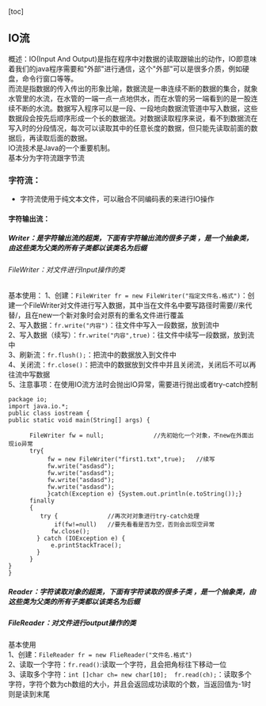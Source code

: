 [toc]  
## IO流  
概述：IO(Input And Output)是指在程序中对数据的读取跟输出的动作，IO即意味着我们的java程序需要和"外部"进行通信，这个"外部"可以是很多介质，例如硬盘，命令行窗口等等。  
而流是指数据的传入传出的形象比喻，数据流是一串连续不断的数据的集合，就象水管里的水流，在水管的一端一点一点地供水，而在水管的另一端看到的是一股连续不断的水流。数据写入程序可以是一段、一段地向数据流管道中写入数据，这些数据段会按先后顺序形成一个长的数据流。对数据读取程序来说，看不到数据流在写入时的分段情况，每次可以读取其中的任意长度的数据，但只能先读取前面的数据后，再读取后面的数据。  
IO流技术是Java的一个重要机制。   
基本分为字符流跟字节流  

### 字符流：  
* 字符流使用于纯文本文件，可以融合不同编码表的来进行IO操作  
#### 字符输出流：
##### Writer：是字符输出流的超类，下面有字符输出流的很多子类 ，是一个抽象类，由这些类为父类的所有子类都以该类名为后缀  
###### FileWriter：对文件进行Input操作的类  
基本使用： 
1、创建：`FileWriter fr = new FileWriter("指定文件名.格式")`：创建一个FileWriter对文件进行写入数据，其中当在文件名中要写路径时需要//来代替/，且在new一个新对象时会对原有的重名文件进行覆盖    
2、写入数据：`fr.write("内容")`：往文件中写入一段数据，放到流中  
2、写入数据（续写）：`fr.write("内容",true)`：往文件中续写一段数据，放到流中  
3、刷新流：`fr.flush();`：把流中的数据放入到文件中  
4、关闭流：`fr.close()`：把流中的数据放到文件中并且关闭流，关闭后不可以再往流中写数据  
5、注意事项：在使用IO流方法时会抛出IO异常，需要进行抛出或者try-catch控制  
```
package io;
import java.io.*;
public class iostream {
public static void main(String[] args) {
      
	  FileWriter fw = null;              //先初始化一个对象，不new在外面出现io异常
	  try{
		   fw = new FileWriter("first1.txt",true);   //续写
	       fw.write("asdasd");
	       fw.write("asdasd");
	       fw.write("asdasd");
	       fw.write("asdasd");
	       }catch(Exception e) {System.out.println(e.toString());}
	  finally
	  {
	     try {              //再次对对象进行try-catch处理
	    	 if(fw!=null)   //要先看看是否为空，否则会出现空异常 
			fw.close(); 
		} catch (IOException e) {
			e.printStackTrace();
		}
	  }
}
}

```   
##### Reader：字符读取对象的超类，下面有字符读取的很多子类 ，是一个抽象类，由这些类为父类的所有子类都以该类名为后缀   
##### FileReader：对文件进行output操作的类  
基本使用  
1、创建：`FileReader fr = new FlieReader("文件名.格式")`  
2、读取一个字符：`fr.read()`:读取一个字符，且会把角标往下移动一位  
3、读取多个字符：`int []char ch= new char[10];  fr.read(ch);`：读取多个字符，字符个数为ch数组的大小，并且会返回成功读取的个数，当返回值为-1时则是读到末尾  
    